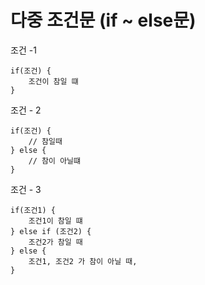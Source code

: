 # 다중 조건문 (if ~ else문)

조건 -1 

```
if(조건) {
    조건이 참일 떄 
}
```

조건 - 2

```
if(조건) {
    // 참일때
} else {
    // 참이 아닐떄   
}
```

조건 - 3
```
if(조건1) {
    조건1이 참일 떄   
} else if (조건2) {
    조건2가 참일 때
} else {
    조건1, 조건2 가 참이 아닐 때,
}
```